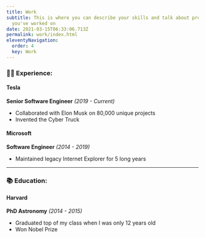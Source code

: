 ```yaml
---
title: Work
subtitle: This is where you can describe your skills and talk about projects
  you've worked on
date: 2021-03-15T06:33:06.713Z
permalink: work/index.html
eleventyNavigation:
  order: 4
  key: Work
---
```

### 👩‍💻 Experience:

#### Tesla

**Senior Software Engineer** *(2019 - Current)*

* Collaborated with Elon Musk on 80,000 unique projects
* Invented the Cyber Truck

#### Microsoft

**Software Engineer** *(2014 - 2019)*

* Maintained legacy Internet Explorer for 5 long years

- - -

### 📚 Education:

#### Harvard

**PhD Astronomy** *(2014 - 2015)*

* Graduated top of my class when I was only 12 years old
* Won Nobel Prize
